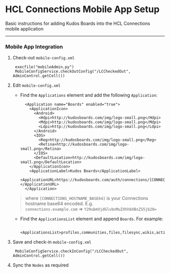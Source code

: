 # HCL Connections Mobile App Setup
Basic instructions for adding Kudos Boards into the HCL Connections mobile application

---

### Mobile App Integration

1. Check-out `mobile-config.xml`

        execfile("mobileAdmin.py")
        MobileConfigService.checkOutConfig("/LCCheckedOut", AdminControl.getCell())

1. Edit `mobile-config.xml`

    - Find the `Applications` element and add the following `Application`:

            <Application name="Boards" enabled="true">
              <ApplicationIcon>
                <Android>
                  <Hdpi>http://kudosboards.com/img/logo-small.png</Hdpi>
                  <Mdpi>http://kudosboards.com/img/logo-small.png</Mdpi>
                  <Ldpi>http://kudosboards.com/img/logo-small.png</Ldpi>
                </Android>
                <IOS>
                  <Reg>http://kudosboards.com/img/logo-small.png</Reg>
                  <Retina>http://kudosboards.com/img/logo-small.png</Retina>
                </IOS>
                <DefaultLocation>http://kudosboards.com/img/logo-small.png</DefaultLocation>
              </ApplicationIcon>
              <ApplicationLabel>Kudos Boards</ApplicationLabel>
              <ApplicationURL>https://kudosboards.com/auth/connections/[CONNECTIONS_HOSTNAME_BASE64]</ApplicationURL>
            </Application>

    > where `[CONNECTIONS_HOSTNAME_BASE64]` is your Connections hostname base64 encoded.  E.g.</br>
          `connections.example.com` => `Y29ubmVjdGlvbnMuZXhhbXBsZS5jb20=`</br>

    - Find the `ApplicationsList` element and append `Boards`. For example:

            <ApplicationsList>profiles,communities,files,filesync,wikis,activities,forums,blogs,bookmarks,Boards</ApplicationsList>


1. Save and check-in `mobile-config.xml`

        MobileConfigService.checkInConfig("/LCCheckedOut", AdminControl.getCell())

1. Sync the `Nodes` as required
